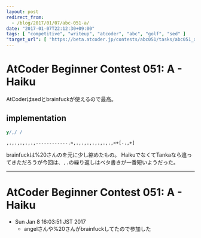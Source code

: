 ```yaml
---
layout: post
redirect_from:
  - /blog/2017/01/07/abc-051-a/
date: "2017-01-07T22:12:30+09:00"
tags: [ "competitive", "writeup", "atcoder", "abc", "golf", "sed" ]
"target_url": [ "https://beta.atcoder.jp/contests/abc051/tasks/abc051_a" ]
---
```


# AtCoder Beginner Contest 051: A - Haiku

AtCoderはsedとbrainfuckが使えるので最高。

## implementation

``` sed
y/,/ /
```

``` brainfuck
,.,.,.,.,.,------------.>,.,.,.,.,.,.,.,<+[-.,+]
```

brainfuckは%20さんのを元に少し縮めたもの。
HaikuでなくてTankaなら違ってきただろうが今回は、`,.`の繰り返しはベタ書きが一番短いようだった。

---

# AtCoder Beginner Contest 051: A - Haiku

-   Sun Jan  8 16:03:51 JST 2017
    -   angelさんや%20さんがbrainfuckしてたので参加した
